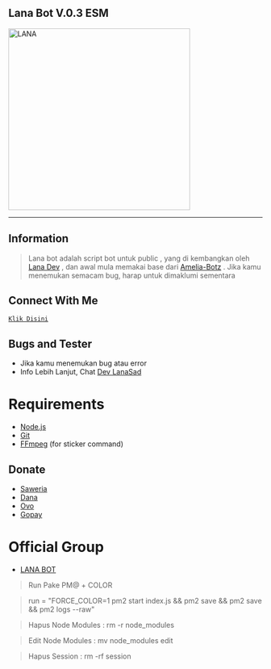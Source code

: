 ## Lana Bot V.0.3 ESM
<img src="https://telegra.ph/file/2677c6ca6d9b2a372d009.jpg" alt="LANA" width="360" />

---

## Information
> Lana bot adalah script bot untuk public , yang di kembangkan oleh [Lana Dev](https://youtube.com/@maulanabot) , dan awal mula memakai base dari [Amelia-Botz](http://youtube.com/officialdittaz) .
> Jika kamu menemukan semacam bug, harap untuk dimaklumi sementara

## Connect With Me
[`Klik Disini`](https://wa.me/6281775445373)

## Bugs and Tester
* Jika kamu menemukan bug atau error
* Info Lebih Lanjut, Chat [Dev LanaSad](https://wa.me/6281775445373)

# Requirements
* [Node.js](https://nodejs.org/en/)
* [Git](https://git-scm.com/downloads)
* [FFmpeg](https://github.com/BtbN/FFmpeg-Builds/releases/download/autobuild-2020-12-08-13-03/ffmpeg-n4.3.1-26-gca55240b8c-win64-gpl-4.3.zip) (for sticker command)


## Donate
- [Saweria](https://)
- [Dana](http://)
- [Ovo](https://)
- [Gopay](https://)

# Official Group 
- [LANA BOT](https://whatsapp.com/channel/0029VagJFAn1dAwCQYKodZ14)



> Run Pake PM@ + COLOR

> run = "FORCE_COLOR=1 pm2 start index.js && pm2 save && pm2 save && pm2 logs --raw"

> Hapus Node Modules : rm -r node_modules

> Edit Node Modules : mv node_modules edit

> Hapus Session : rm -rf session
